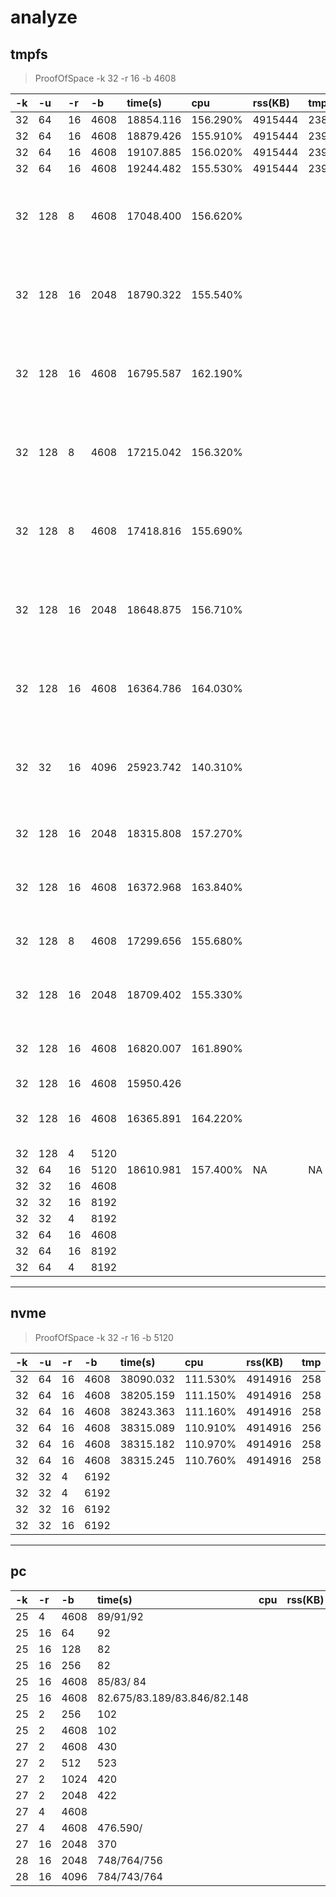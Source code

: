
# analyze

## tmpfs

> ProofOfSpace -k 32 -r 16  -b 4608

| -k | -u  | -r | -b   | time(s)   | cpu      | rss(KB) | tmp(G) | plot(G) | mark                       |
|:---|:----|:---|:-----|:----------|:---------|:--------|:-------|:--------|:---------------------------|
| 32 | 64  | 16 | 4608 | 18854.116 | 156.290% | 4915444 | 238    | 101.326 |                            |
| 32 | 64  | 16 | 4608 | 18879.426 | 155.910% | 4915444 | 239    | 101.326 |                            |
| 32 | 64  | 16 | 4608 | 19107.885 | 156.020% | 4915444 | 239    | 101.326 |                            |
| 32 | 64  | 16 | 4608 | 19244.482 | 155.530% | 4915444 | 239    | 101.326 |                            |
| 32 | 128 | 8  | 4608 | 17048.400 | 156.620% |         |        | 101.326 | tmp and plot file use nvme |
| 32 | 128 | 16 | 2048 | 18790.322 | 155.540% |         |        | 101.326 | tmp and plot file use nvme |
| 32 | 128 | 16 | 4608 | 16795.587 | 162.190% |         |        | 101.326 | tmp and plot file use nvme |
| 32 | 128 | 8  | 4608 | 17215.042 | 156.320% |         |        | 101.326 | tmp and plot file use nvme |
| 32 | 128 | 8  | 4608 | 17418.816 | 155.690% |         |        | 101.326 | tmp and plot file use nvme |
| 32 | 128 | 16 | 2048 | 18648.875 | 156.710% |         |        | 101.326 | tmp and plot file use nvme |
| 32 | 128 | 16 | 4608 | 16364.786 | 164.030% |         |        | 101.326 | tmp and plot file use nvme |
| 32 | 32  | 16 | 4096 | 25923.742 | 140.310% |         |        | 101.326 | tmp and plot file use nvme |
| 32 | 128 | 16 | 2048 | 18315.808 | 157.270% |         |        | 101.326 | plot file use nvme         |
| 32 | 128 | 16 | 4608 | 16372.968 | 163.840% |         |        | 101.326 | plot file use nvme         |
| 32 | 128 | 8  | 4608 | 17299.656 | 155.680% |         |        | 101.326 | plot file use tmpfs        |
| 32 | 128 | 16 | 2048 | 18709.402 | 155.330% |         |        | 101.326 | plot file use tmpfs        |
| 32 | 128 | 16 | 4608 | 16820.007 | 161.890% |         |        | 101.326 | plot file use tmpfs        |
| 32 | 128 | 16 | 4608 | 15950.426 |          |         |        | 101.326 |                            |
| 32 | 128 | 16 | 4608 | 16365.891 | 164.220% |         |        | 101.326 | tmp file use nvme          |
| 32 | 128 | 4  | 5120 |           |          |         |        | 101.326 |                            |
| 32 | 64  | 16 | 5120 | 18610.981 | 157.400% | NA      | NA     | 101.326 |                            |
| 32 | 32  | 16 | 4608 |           |          |         |        |         |                            |
| 32 | 32  | 16 | 8192 |           |          |         |        |         |                            |
| 32 | 32  | 4  | 8192 |           |          |         |        |         |                            |
| 32 | 64  | 16 | 4608 |           |          |         |        |         |                            |
| 32 | 64  | 16 | 8192 |           |          |         |        |         |                            |
| 32 | 64  | 4  | 8192 |           |          |         |        |         |                            |

--------------------

## nvme

> ProofOfSpace -k 32 -r 16  -b 5120
 
| -k | -u | -r | -b   | time(s)   | cpu      | rss(KB) | tmp | plot(G) | mark |
|:---|:---|:---|:-----|:----------|:---------|:--------|:----|:--------|:-----|
| 32 | 64 | 16 | 4608 | 38090.032 | 111.530% | 4914916 | 258 | 101.326 |      |
| 32 | 64 | 16 | 4608 | 38205.159 | 111.150% | 4914916 | 258 | 101.326 |      |
| 32 | 64 | 16 | 4608 | 38243.363 | 111.160% | 4914916 | 258 | 101.326 |      |
| 32 | 64 | 16 | 4608 | 38315.089 | 110.910% | 4914916 | 256 | 101.326 |      |
| 32 | 64 | 16 | 4608 | 38315.182 | 110.970% | 4914916 | 258 | 101.326 |      |
| 32 | 64 | 16 | 4608 | 38315.245 | 110.760% | 4914916 | 258 | 101.326 |      |
| 32 | 32 | 4  | 6192 |           |          |         |     |         |      |
| 32 | 32 | 4  | 6192 |           |          |         |     |         |      |
| 32 | 32 | 16 | 6192 |           |          |         |     |         |      |
| 32 | 32 | 16 | 6192 |           |          |         |     |         |      |

---------------

## pc
 
| -k | -r | -b   | time(s)                     | cpu | rss(KB) | tmp | plot(G) | mark               |
|:---|:---|:-----|:----------------------------|:----|:--------|:----|:--------|:-------------------|
| 25 | 4  | 4608 | 89/91/92                    |     |         |     |         |                    |
| 25 | 16 | 64   | 92                          |     |         |     |         |                    |
| 25 | 16 | 128  | 82                          |     |         |     |         |                    |
| 25 | 16 | 256  | 82                          |     |         |     |         |                    |
| 25 | 16 | 4608 | 85/83/ 84                   |     |         |     |         | bucket=16(default) |
| 25 | 16 | 4608 | 82.675/83.189/83.846/82.148 |     |         |     |         | bucket=32          |
| 25 | 2  | 256  | 102                         |     |         |     |         |                    |
| 25 | 2  | 4608 | 102                         |     |         |     |         |                    |
| 27 | 2  | 4608 | 430                         |     |         |     |         |                    |
| 27 | 2  | 512  | 523                         |     |         |     |         |                    |
| 27 | 2  | 1024 | 420                         |     |         |     |         |                    |
| 27 | 2  | 2048 | 422                         |     |         |     |         |                    |
| 27 | 4  | 4608 |                             |     |         |     |         | bucket=16(default) |
| 27 | 4  | 4608 | 476.590/                    |     |         |     |         | bucket=32          |
| 27 | 16 | 2048 | 370                         |     |         |     |         |                    |
| 28 | 16 | 2048 | 748/764/756                 |     |         |     |         |                    |
| 28 | 16 | 4096 | 784/743/764                 |     |         |     |         |                    |
